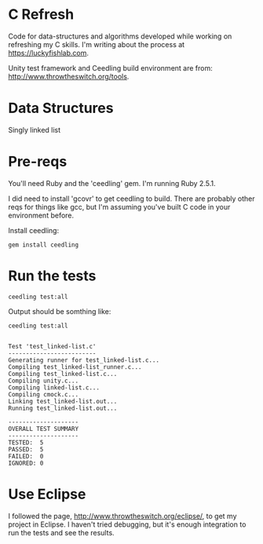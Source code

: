 # C Refresh
Code for data-structures and algorithms developed while working on refreshing my C skills. I'm writing about the process at https://luckyfishlab.com. 

Unity test framework and Ceedling build environment are from: http://www.throwtheswitch.org/tools. 

# Data Structures
Singly linked list

# Pre-reqs
You'll need Ruby and the 'ceedling' gem. I'm running Ruby 2.5.1. 

I did need to install 'gcovr' to get ceedling to build. There are probably other reqs for things like gcc, but I'm assuming you've built C code in your environment before. 

Install ceedling:
```
gem install ceedling
```

# Run the tests
```
ceedling test:all
```
Output should be somthing like:
```
ceedling test:all


Test 'test_linked-list.c'
-------------------------
Generating runner for test_linked-list.c...
Compiling test_linked-list_runner.c...
Compiling test_linked-list.c...
Compiling unity.c...
Compiling linked-list.c...
Compiling cmock.c...
Linking test_linked-list.out...
Running test_linked-list.out...

--------------------
OVERALL TEST SUMMARY
--------------------
TESTED:  5
PASSED:  5
FAILED:  0
IGNORED: 0
```

# Use Eclipse
I followed the page, http://www.throwtheswitch.org/eclipse/, to get my project in Eclipse. I haven't tried debugging, but it's enough integration to run the tests and see the results. 
